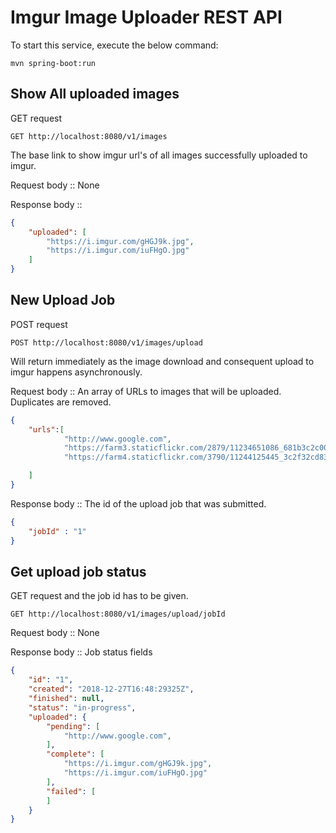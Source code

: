 # Imgur Image Uploader REST API

To start this service, execute the below command:

    mvn spring-boot:run

## Show All uploaded images
GET request

    GET http://localhost:8080/v1/images

The base link to show imgur url's of all images successfully uploaded to imgur.

Request body :: None

Response body ::
```json
{
    "uploaded": [
        "https://i.imgur.com/gHGJ9k.jpg",
        "https://i.imgur.com/iuFHgO.jpg"
    ]
}
```

## New Upload Job
POST request 

    POST http://localhost:8080/v1/images/upload

Will return immediately as the image download and consequent upload to imgur happens asynchronously.

Request body :: An array of URLs to images that will be uploaded. Duplicates are removed.
```json
{
    "urls":[
            "http://www.google.com",
            "https://farm3.staticflickr.com/2879/11234651086_681b3c2c00_b_d.jpg",
            "https://farm4.staticflickr.com/3790/11244125445_3c2f32cd83_k_d.jpg"

    ]
}
```

Response body :: The id of the upload job that was submitted.
```json
{
    "jobId" : "1"
}
```

## Get upload job status
GET request and the job id has to be given.

    GET http://localhost:8080/v1/images/upload/jobId

Request body :: None

Response body :: Job status fields

```json
{
    "id": "1",
    "created": "2018-12-27T16:48:29325Z",
    "finished": null,
    "status": "in-progress",
    "uploaded": {
        "pending": [
            "http://www.google.com",
        ],
        "complete": [
            "https://i.imgur.com/gHGJ9k.jpg",
            "https://i.imgur.com/iuFHgO.jpg"
        ],
        "failed": [
        ]
    }
}
```

